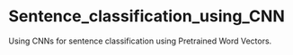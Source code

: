 # Sentence_classification_using_CNN
Using CNNs for sentence classification using Pretrained Word Vectors.
